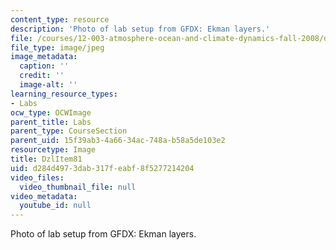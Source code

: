 ```yaml
---
content_type: resource
description: 'Photo of lab setup from GFDX: Ekman layers.'
file: /courses/12-003-atmosphere-ocean-and-climate-dynamics-fall-2008/d284d4973dab317feabf8f5277214204_DzlItem81.jpg
file_type: image/jpeg
image_metadata:
  caption: ''
  credit: ''
  image-alt: ''
learning_resource_types:
- Labs
ocw_type: OCWImage
parent_title: Labs
parent_type: CourseSection
parent_uid: 15f39ab3-4a66-34ac-748a-b58a5de103e2
resourcetype: Image
title: DzlItem81
uid: d284d497-3dab-317f-eabf-8f5277214204
video_files:
  video_thumbnail_file: null
video_metadata:
  youtube_id: null
---
```

Photo of lab setup from GFDX: Ekman layers.

